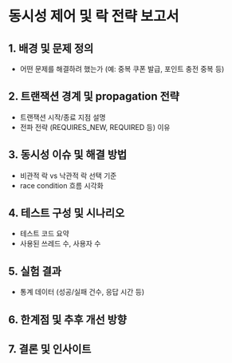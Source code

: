 # 동시성 제어 및 락 전략 보고서

## 1. 배경 및 문제 정의
- 어떤 문제를 해결하려 했는가 (예: 중복 쿠폰 발급, 포인트 충전 중복 등)

## 2. 트랜잭션 경계 및 propagation 전략
- 트랜잭션 시작/종료 지점 설명
- 전파 전략 (REQUIRES_NEW, REQUIRED 등) 이유

## 3. 동시성 이슈 및 해결 방법
- 비관적 락 vs 낙관적 락 선택 기준
- race condition 흐름 시각화

## 4. 테스트 구성 및 시나리오
- 테스트 코드 요약
- 사용된 쓰레드 수, 사용자 수

## 5. 실험 결과
- 통계 데이터 (성공/실패 건수, 응답 시간 등)

## 6. 한계점 및 추후 개선 방향

## 7. 결론 및 인사이트
